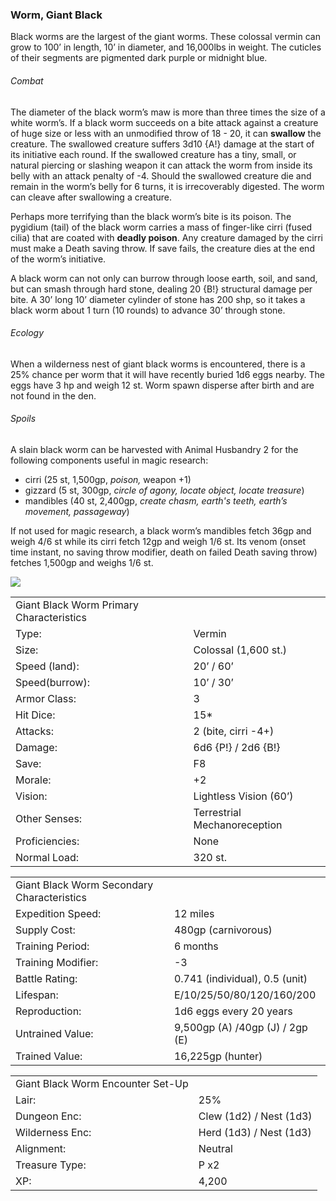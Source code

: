 ### Worm, Giant Black

Black worms are the largest of the giant worms. These colossal vermin can grow to 100’ in length, 10’ in diameter, and 16,000lbs in weight. The cuticles of their segments are pigmented dark purple or midnight blue.

###### Combat

The diameter of the black worm’s maw is more than three times the size of a white worm’s. If a black worm succeeds on a bite attack against a creature of huge size or less with an unmodified throw of 18 - 20, it can **swallow** the creature. The swallowed creature suffers 3d10 {A!} damage at the start of its initiative each round. If the swallowed creature has a tiny, small, or natural piercing or slashing weapon it can attack the worm from inside its belly with an attack penalty of -4. Should the swallowed creature die and remain in the worm’s belly for 6 turns, it is irrecoverably digested. The worm can cleave after swallowing a creature.

Perhaps more terrifying than the black worm’s bite is its poison. The pygidium (tail) of the black worm carries a mass of finger-like cirri (fused cilia) that are coated with **deadly poison**. Any creature damaged by the cirri must make a Death saving throw. If save fails, the creature dies at the end of the worm’s initiative.

A black worm can not only can burrow through loose earth, soil, and sand, but can smash through hard stone, dealing 20 {B!} structural damage per bite. A 30’ long 10’ diameter cylinder of stone has 200 shp, so it takes a black worm about 1 turn (10 rounds) to advance 30’ through stone.

###### Ecology

When a wilderness nest of giant black worms is encountered, there is a 25% chance per worm that it will have recently buried 1d6 eggs nearby. The eggs have 3 hp and weigh 12 st. Worm spawn disperse after birth and are not found in the den.

###### Spoils

A slain black worm can be harvested with Animal Husbandry 2 for the following components useful in magic research:

* cirri (25 st, 1,500gp, *poison,* weapon +1)
* gizzard (5 st, 300gp, *circle of agony, locate object, locate treasure*)
* mandibles (40 st, 2,400gp, *create chasm, earth's teeth, earth’s movement, passageway*)

If not used for magic research, a black worm’s mandibles fetch 36gp and weigh 4/6 st while its cirri fetch 12gp and weigh 1/6 st. Its venom (onset time instant, no saving throw modifier, death on failed Death saving throw) fetches 1,500gp and weighs 1/6 st.

![](data:image/png;base64...)

|  |  |
| --- | --- |
| Giant Black Worm Primary Characteristics | |
| Type: | Vermin |
| Size: | Colossal (1,600 st.) |
| Speed (land): | 20’ / 60’ |
| Speed(burrow): | 10’ / 30’ |
| Armor Class: | 3 |
| Hit Dice: | 15\* |
| Attacks: | 2 (bite, cirri -4+) |
| Damage: | 6d6 {P!} / 2d6 {B!} |
| Save: | F8 |
| Morale: | +2 |
| Vision: | Lightless Vision (60’) |
| Other Senses: | Terrestrial Mechanoreception |
| Proficiencies: | None |
| Normal Load: | 320 st. |

|  |  |
| --- | --- |
| Giant Black Worm Secondary Characteristics | |
| Expedition Speed: | 12 miles |
| Supply Cost: | 480gp (carnivorous) |
| Training Period: | 6 months |
| Training Modifier: | -3 |
| Battle Rating: | 0.741 (individual), 0.5 (unit) |
| Lifespan: | E/10/25/50/80/120/160/200 |
| Reproduction: | 1d6 eggs every 20 years |
| Untrained Value: | 9,500gp (A) /40gp (J) / 2gp (E) |
| Trained Value: | 16,225gp (hunter) |

|  |  |
| --- | --- |
| Giant Black Worm Encounter Set-Up | |
| Lair: | 25% |
| Dungeon Enc: | Clew (1d2) / Nest (1d3) |
| Wilderness Enc: | Herd (1d3) / Nest (1d3) |
| Alignment: | Neutral |
| Treasure Type: | P x2 |
| XP: | 4,200 |
